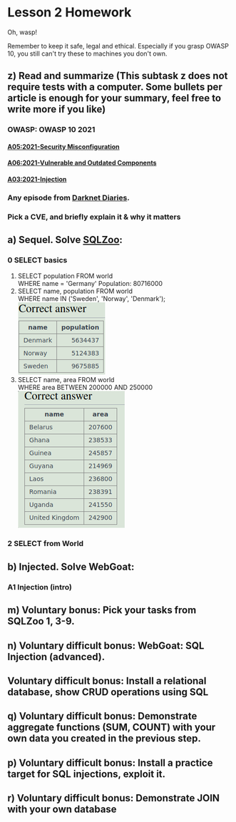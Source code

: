 # Lesson 2 Homework

Oh, wasp!  

Remember to keep it safe, legal and ethical. Especially if you grasp OWASP 10, you still can't try these to machines you don't own.  

## z) Read and summarize (This subtask z does not require tests with a computer. Some bullets per article is enough for your summary, feel free to write more if you like)  

### OWASP: OWASP 10 2021  
#### [A05:2021-Security Misconfiguration](https://owasp.org/Top10/A05_2021-Security_Misconfiguration/)
   
#### [A06:2021-Vulnerable and Outdated Components](https://owasp.org/Top10/A06_2021-Vulnerable_and_Outdated_Components/)
  
#### [A03:2021-Injection](https://owasp.org/Top10/A03_2021-Injection/)

  
### Any episode from [Darknet Diaries](https://darknetdiaries.com/).  
  
### Pick a CVE, and briefly explain it & why it matters  
  
## a) Sequel. Solve [SQLZoo](https://sqlzoo.net/wiki/SQL_Tutorial):

### 0 SELECT basics  

1. SELECT population FROM world  
      WHERE name = 'Germany' 
    Population: 80716000  
2. SELECT name, population FROM world  
      WHERE name IN ('Sweden', 'Norway', 'Denmark');  
    <img src="Pictures/Lesson2/sqlZoo0-2.png">  
3. SELECT name, area FROM world  
      WHERE area BETWEEN 200000 AND 250000  
    <img src="Pictures/Lesson2/sqlZoo0-3.png">

### 2 SELECT from World  
  
## b) Injected. Solve WebGoat:  

### A1 Injection (intro)  

## m) Voluntary bonus: Pick your tasks from SQLZoo 1, 3-9.    

## n) Voluntary difficult bonus: WebGoat: SQL Injection (advanced).  

  
## Voluntary difficult bonus: Install a relational database, show CRUD operations using SQL  
  
    
## q) Voluntary difficult bonus: Demonstrate aggregate functions (SUM, COUNT) with your own data you created in the previous step.  

  
## p) Voluntary difficult bonus: Install a practice target for SQL injections, exploit it.  

  
## r) Voluntary difficult bonus: Demonstrate JOIN with your own database  

